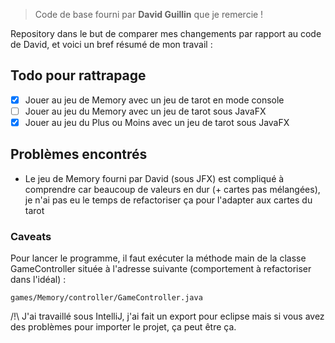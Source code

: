> Code de base fourni par **David Guillin** que je remercie !

Repository dans le but de comparer mes changements par rapport au code de David, et voici un bref résumé de mon travail :

## Todo pour rattrapage

- [x] Jouer au jeu de Memory avec un jeu de tarot en mode console
- [ ] Jouer au jeu du Memory avec un jeu de tarot sous JavaFX
- [x] Jouer au jeu du Plus ou Moins avec un jeu de tarot sous JavaFX

## Problèmes encontrés

+ Le jeu de Memory fourni par David (sous JFX) est compliqué à comprendre car beaucoup de valeurs en dur (+ cartes pas mélangées), je n'ai pas eu le temps de refactoriser ça pour l'adapter aux cartes du tarot

### Caveats

Pour lancer le programme, il faut exécuter la méthode main de la classe GameController située à l'adresse suivante
(comportement à refactoriser dans l'idéal) :
```
games/Memory/controller/GameController.java
```

/!\ J'ai travaillé sous IntelliJ, j'ai fait un export pour eclipse mais si vous avez des problèmes pour importer le projet, ça peut être ça.